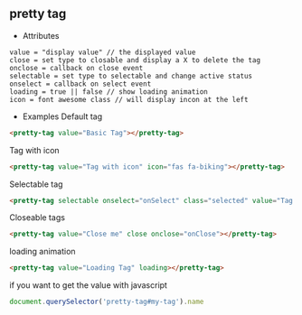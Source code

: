 ## pretty tag

- Attributes

```
value = "display value" // the displayed value
close = set type to closable and display a X to delete the tag
onclose = callback on close event
selectable = set type to selectable and change active status
onselect = callback on select event
loading = true || false // show loading animation
icon = font awesome class // will display incon at the left
```
- Examples
Default tag
```html
<pretty-tag value="Basic Tag"></pretty-tag>
```
Tag with icon
```html
<pretty-tag value="Tag with icon" icon="fas fa-biking"></pretty-tag>
```
Selectable tag
```html
<pretty-tag selectable onselect="onSelect" class="selected" value="Tag 1"></pretty-tag>
```
Closeable tags
```html
<pretty-tag value="Close me" close onclose="onClose"></pretty-tag>
```
loading animation
```html
<pretty-tag value="Loading Tag" loading></pretty-tag>
```
if you want to get the value with javascript
```js
document.querySelector('pretty-tag#my-tag').name
```